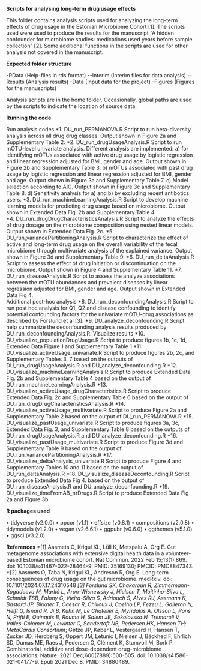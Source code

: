 **Scripts for analysing long-term drug usage effects**

This folder contains analysis scripts used for analyzing the long-term effects of drug usage in the Estonian Microbiome Cohort [1]. The scripts used were used to produce the results for the manuscript “A hidden confounder for microbiome studies: medications used years before sample collection” [2]. Some additional functions in the scripts are used for other analysis not covered in the manuscript. 

**Expected folder structure**

-RData (Help-files in rds format)
     --Interim (Interim files for data analysis)
    -- Results (Analysis results)
-Data (Input data for the project)
-Figures (Figures for the manuscripts)

Analysis scripts are in the home folder. Occasionally, global paths are used by the scripts to indicate the location of source data. 

**Running the code**

Run analysis codes
*1.	DU_run_PERMANOVA.R
Script to run beta-diversity analysis across all drug drug classes. Output shown in Figure 2a and Supplementary Table 2. 
*2.	DU_run_drugUsageAnalysis.R
Script to run mOTU-level univariate analysis. Different analysis are implemented: a) for identifying mOTUs associated with active drug usage by logistic regression and linear regression adjusted for BMI, gender and age. Output shown in Figure 2b and Supplementary Table 3.  b) mOTUs associated with past drug usage by logistic regression and linear regression adjusted for BMI, gender and age. Output shown in Figure 3a and Supplementary Table 7.  c) Model selection according to AIC. Output shown in Figure 3c and Supplementary Table 8. d) Sensitivity analysis for a) and b) by excluding recent antibotics users. 
*3.	DU_run_machineLearningAnalysis.R 
Script to develop machine learning models for predicting drug usage based on microbiome. Output shown in Extended Data Fig. 2b and Supplementary Table 4.   
*4.	DU_run_drugDrugCharacteristicsAnalysis.R
Script to analyze the effects of drug dosage on the microbiome composition using nested linear models. Output shown in Extended Data Fig. 2c.
*5.	DU_run_variancePartitioningAnalysis.R
Script to characterize the effect of active and long-term drug usage on the overall variability of the fecal microbiome through multivariate analysis of the explained variance. Output shown in Figure 3d and Supplementary Table 9. 
*6.	DU_run_deltaAnalysis.R
Script to assess the effect of drug initiation or discontinuation on the microbiome. Output shown in Figure 4 and Supplementary Table 11.
*7.	DU_run_diseaseAnalysis.R
Script to assess the analyze associations between the mOTU abundances and prevalent diseases by linear regression adjusted for BMI, gender and age. Output shown in Extended Data Fig 4.  
Additional post-hoc analysis
*8.	DU_run_deconfoundingAnalysis.R
Script to run post hoc analysis for Q1, Q2 and disease confounding to identify potential confounding factors for the univariate mOTU-drug associations as described by Forslund et al [3]. 
*9.	DU_analyze_deconfounding.R
Script help summarize the  deconfounding analysis results produced by  DU_run_deconfoundingAnalysis.R.
Visualize results
*10.	DU_visualize_populationDrugUsage.R
Script to produce figures 1b, 1c, 1d, Extended Data Figure 1 and Supplementary Table 1
*11.	DU_visualize_activeUsage_univariate.R
Script to produce figures 2b, 2c, and Supplementary Tables 3, 7 based on the outputs of DU_run_drugUsageAnalysis.R and DU_analyze_deconfounding.R
*12.	DU_visualize_machineLearningAnalysis.R 
Script to produce Extended Data Fig. 2b and Supplementary Table 4 based on the output of DU_run_machineLearningAnalysis.R
*13.	DU_visualize_activeUsage_drugCharacteristics.R
Script to produce Extended Data Fig. 2c and Supplementary Table 6 based on the output of DU_run_drugDrugCharacteristicsAnalysis.R
*14.	DU_visualize_activeUsage_multivariate.R
Script to produce Figure 2a and Supplementary Table 2 based on the output of DU_run_PERMANOVA.R 
*15.	DU_visualize_pastUsage_univariate.R
Script to produce figures 3a, 3c, Extended Data Fig. 3, and Supplementary Table 8 based on the outputs of DU_run_drugUsageAnalysis.R and DU_analyze_deconfounding.R
*16.	DU_visualize_pastUsage_multivariate.R
Script to produce Figure 3d and Supplementary Table 9 based on the output of DU_run_variancePartitioningAnalysis.R
*17.	DU_visualize_deltaAnalysis_univariate.R
Script to produce Figure 4 and Supplementary Tables 10 and 11 based on the output of DU_run_deltaAnalysis.R
*18.	DU_visualize_diseaseDeconfounding.R
Script to produce Extended Data Fig 4. based on the output of DU_run_diseaseAnalysis.R and DU_analyze_deconfounding.R
*19.	DU_visualize_timeFromAB_nrDrugs.R
Script to produce Extended Data Fig 2a and Figure 3b

**R packages used**

•	tidyverse (v2.0.0)
•	ppcor (v1.1)
•	effsize (v0.8.1)
•	compositions (v2.0.8)
•	tidymodels (v1.2.0)
•	vegan (v2.6.6.1)
•	ggpubr (v0.6.0)
•	ggthemes (v5.1.0)
•	ggsci (v3.2.0)

**References**
*[1] Aasmets O, Krigul KL, Lüll K, Metspalu A, Org E. Gut metagenome associations with extensive digital health data in a volunteer-based Estonian microbiome cohort. Nat Commun. 2022 Feb 15;13(1):869. doi: 10.1038/s41467-022-28464-9. PMID: 35169130; PMCID: PMC8847343.
*[2] Aasmets O, Taba N, Krigul KL, Andreson R, Org E. Long-term consequences of drug usage on the gut microbiome. medRxiv. doi: 10.1101/2024.07.17.24310548 
*[3] Forslund SK, Chakaroun R, Zimmermann-Kogadeeva M, Markó L, Aron-Wisnewsky J, Nielsen T, Moitinho-Silva L, Schmidt TSB, Falony G, Vieira-Silva S, Adriouch S, Alves RJ, Assmann K, Bastard JP, Birkner T, Caesar R, Chilloux J, Coelho LP, Fezeu L, Galleron N, Helft G, Isnard R, Ji B, Kuhn M, Le Chatelier E, Myridakis A, Olsson L, Pons N, Prifti E, Quinquis B, Roume H, Salem JE, Sokolovska N, Tremaroli V, Valles-Colomer M, Lewinter C, Søndertoft NB, Pedersen HK, Hansen TH; MetaCardis Consortium*; Gøtze JP, Køber L, Vestergaard H, Hansen T, Zucker JD, Hercberg S, Oppert JM, Letunic I, Nielsen J, Bäckhed F, Ehrlich SD, Dumas ME, Raes J, Pedersen O, Clément K, Stumvoll M, Bork P. Combinatorial, additive and dose-dependent drug-microbiome associations. Nature. 2021 Dec;600(7889):500-505. doi: 10.1038/s41586-021-04177-9. Epub 2021 Dec 8. PMID: 34880489.


